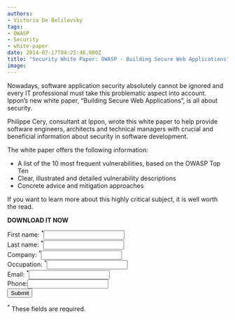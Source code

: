 ```yaml
---
authors:
- Victoria De Belilovsky
tags:
- OWASP
- Security
- white-paper
date: 2014-07-17T04:25:48.000Z
title: "Security White Paper: OWASP - Building Secure Web Applications"
image: 
---
```


Nowadays, software application security absolutely cannot be ignored and every IT professional must take this problematic aspect into account. Ippon’s new white paper, “Building Secure Web Applications”, is all about security.

Philippe Cery, consultant at Ippon, wrote this white paper to help provide software engineers, architects and technical managers with crucial and beneficial information about security in software development.

The white paper offers the following information:

- A list of the 10 most frequent vulnerabilities, based on the OWASP Top Ten
- Clear, illustrated and detailed vulnerability descriptions
- Concrete advice and mitigation approaches

If you want to learn more about this highly critical subject, it is well worth the read.

**DOWNLOAD IT NOW**

<div class="salesforce_w2l_lead"><form action="#sf_form_salesforce_w2l_lead_2" class="w2llead top-aligned" id="sf_form_salesforce_w2l_lead_2" method="post"><div class="sf_field sf_field_first_name sf_type_text"><label class="w2llabel required  text" for="sf_first_name">First name: <sup><span class="required">*</span></sup></label><input class="w2linput text" id="sf_first_name" name="first_name" placeholder="" type="text" value=""></input><div class="clearfix"></div></div><div class="sf_field sf_field_last_name sf_type_text"><label class="w2llabel required  text" for="sf_last_name">Last name: <sup><span class="required">*</span></sup></label><input class="w2linput text" id="sf_last_name" name="last_name" placeholder="" type="text" value=""></input><div class="clearfix"></div></div><div class="sf_field sf_field_company sf_type_text"><label class="w2llabel required  text" for="sf_company">Company: <sup><span class="required">*</span></sup></label><input class="w2linput text" id="sf_company" name="company" placeholder="" type="text" value=""></input><div class="clearfix"></div></div><div class="sf_field sf_field_description sf_type_text"><label class="w2llabel required  text" for="sf_description">Occupation: <sup><span class="required">*</span></sup></label><input class="w2linput text" id="sf_description" name="description" placeholder="" type="text" value=""></input><div class="clearfix"></div></div><div class="sf_field sf_field_email sf_type_text"><label class="w2llabel required  text" for="sf_email">Email: <sup><span class="required">*</span></sup></label><input class="w2linput text" id="sf_email" name="email" placeholder="" type="text" value=""></input><div class="clearfix"></div></div><div class="sf_field sf_field_phone sf_type_text"><label class="w2llabel   text" for="sf_phone">Phone:</label><input class="w2linput text" id="sf_phone" name="phone" placeholder="" type="text" value=""></input><div class="clearfix"></div></div><input class="w2linput" name="message" style="display: none;" type="text" value=""></input><input class="w2linput" name="form_id" type="hidden" value="2"></input><div class="w2lsubmit"><input class="w2linput submit" name="w2lsubmit" type="submit" value="Submit"></input></div></form><sup><span class="required">*</span></sup> These fields are required.

</div>
